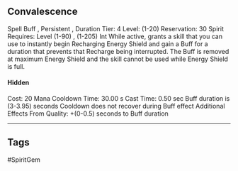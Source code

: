## Convalescence
Spell
Buff , Persistent , Duration
Tier: 4
Level: (1-20)
Reservation: 30 Spirit
Requires: Level (1-90) , (1-205) Int
While active, grants a skill that you can use to instantly begin Recharging Energy Shield and gain a Buff for a duration that prevents that Recharge being interrupted. The Buff is removed at maximum Energy Shield and the skill cannot be used while Energy Shield is full.
#### Hidden
Cost: 20 Mana
Cooldown Time: 30.00 s
Cast Time: 0.50 sec
Buff duration is (3-3.95) seconds
Cooldown does not recover during Buff effect
Additional Effects From Quality:
+(0-0.5) seconds to Buff duration

---
## Tags
#SpiritGem
